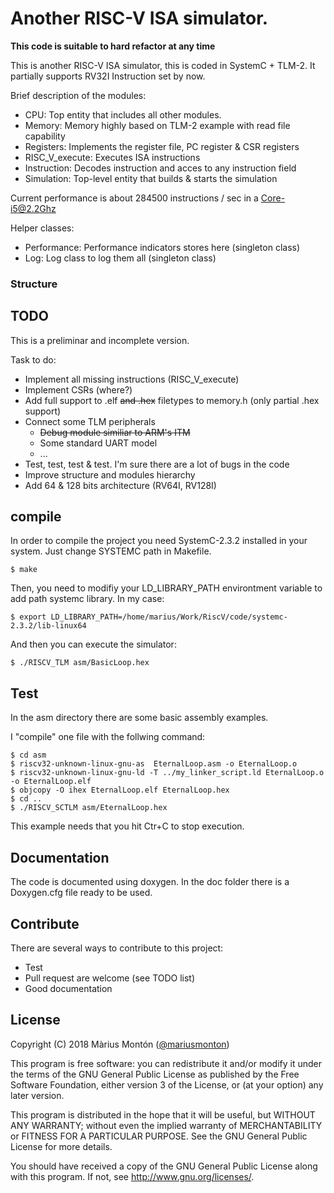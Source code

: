 # Another RISC-V ISA simulator.

**This code is suitable to hard refactor at any time**

This is another RISC-V ISA simulator, this is coded in SystemC + TLM-2.
It partially supports RV32I Instruction set by now.

Brief description of the modules:

* CPU: Top entity that includes all other modules.
* Memory: Memory highly based on TLM-2 example with read file capability
* Registers: Implements the register file, PC register & CSR registers
* RISC_V_execute: Executes ISA instructions
* Instruction: Decodes instruction and acces to any instruction field
* Simulation: Top-level entity that builds & starts the simulation

Current performance is about 284500 instructions / sec in a Core-i5@2.2Ghz

Helper classes:
* Performance: Performance indicators stores here (singleton class)
* Log: Log class to log them all (singleton class)


### Structure




## TODO
This is a preliminar and incomplete version.

Task to do:
* Implement all missing instructions (RISC_V_execute)
* Implement CSRs (where?)
* Add full support to .elf ~~and .hex~~ filetypes to memory.h
(only partial .hex support)
* Connect some TLM peripherals
     * ~~Debug module similiar to ARM's ITM~~
     * Some standard UART model
     * ...
* Test, test, test & test. I'm sure there are a lot of bugs in the code
* Improve structure and modules hierarchy
* Add 64 & 128 bits architecture (RV64I, RV128I)

## compile
In order to compile the project you need SystemC-2.3.2 installed in your system.
Just change SYSTEMC path in Makefile.

```
$ make
```

Then, you need to modifiy your LD_LIBRARY_PATH environtment variable to add
path systemc library. In my case:
```
$ export LD_LIBRARY_PATH=/home/marius/Work/RiscV/code/systemc-2.3.2/lib-linux64
```

And then you can execute the simulator:
```
$ ./RISCV_TLM asm/BasicLoop.hex
```

## Test
In the asm directory there are some basic assembly examples.

I "compile" one file with the follwing command:
```
$ cd asm
$ riscv32-unknown-linux-gnu-as  EternalLoop.asm -o EternalLoop.o
$ riscv32-unknown-linux-gnu-ld -T ../my_linker_script.ld EternalLoop.o -o EternalLoop.elf
$ objcopy -O ihex EternalLoop.elf EternalLoop.hex
$ cd ..
$ ./RISCV_SCTLM asm/EternalLoop.hex
```
This example needs that you hit Ctr+C to stop execution.

## Documentation
The code is documented using doxygen. In the doc folder there is a Doxygen.cfg
file ready to be used.

## Contribute
There are several ways to contribute to this project:
* Test
* Pull request are welcome (see TODO list)
* Good documentation

##  License

Copyright (C) 2018 Màrius Montón ([\@mariusmonton](https://twitter.com/mariusmonton/))

This program is free software: you can redistribute it and/or modify
it under the terms of the GNU General Public License as published by
the Free Software Foundation, either version 3 of the License, or
(at your option) any later version.

This program is distributed in the hope that it will be useful,
but WITHOUT ANY WARRANTY; without even the implied warranty of
MERCHANTABILITY or FITNESS FOR A PARTICULAR PURPOSE.  See the
GNU General Public License for more details.

You should have received a copy of the GNU General Public License
along with this program.  If not, see <http://www.gnu.org/licenses/>.

